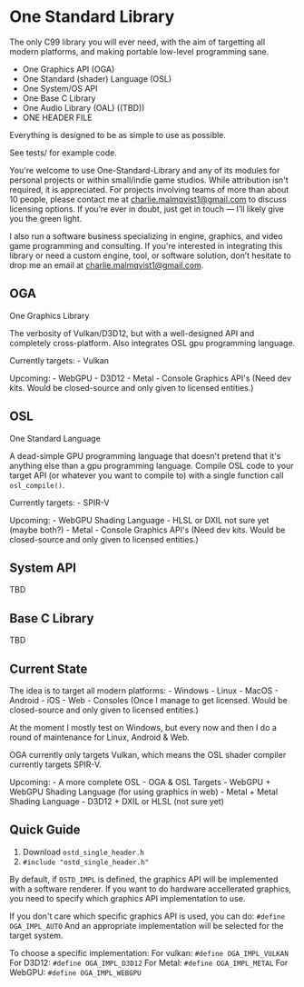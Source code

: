 
# One Standard Library

The only C99 library you will ever need, with the aim of targetting all modern platforms, and making portable low-level programming sane.

- One Graphics API (OGA)
- One Standard (shader) Language (OSL)
- One System/OS API
- One Base C Library
- One Audio Library (OAL) ((TBD))
- ONE HEADER FILE

Everything is designed to be as simple to use as possible.

See tests/ for example code.

You're welcome to use One-Standard-Library and any of its modules for personal projects or within small/indie game studios. While attribution isn't required, it is appreciated. For projects involving teams of more than about 10 people, please contact me at charlie.malmqvist1@gmail.com to discuss licensing options. If you’re ever in doubt, just get in touch — I’ll likely give you the green light.

I also run a software business specializing in engine, graphics, and video game programming and consulting. If you're interested in integrating this library or need a custom engine, tool, or software solution, don’t hesitate to drop me an email at charlie.malmqvist1@gmail.com.

## OGA

One Graphics Library

The verbosity of Vulkan/D3D12, but with a well-designed API and completely cross-platform. Also integrates OSL gpu programming language.

Currently targets:
    - Vulkan
    
Upcoming:
    - WebGPU
    - D3D12
    - Metal
    - Console Graphics API's (Need dev kits. Would be closed-source and only given to licensed entities.)

## OSL

One Standard Language

A dead-simple GPU programming language that doesn't pretend that it's anything else than a gpu programming language. Compile OSL code to your target API (or whatever you want to compile to) with a single function call `osl_compile()`.

Currently targets:
    - SPIR-V

Upcoming:
    - WebGPU Shading Language
    - HLSL or DXIL not sure yet (maybe both?)
    - Metal
    - Console Graphics API's (Need dev kits. Would be closed-source and only given to licensed entities.)
    
## System API

TBD

## Base C Library

TBD

## Current State

The idea is to target all modern platforms:
    - Windows
    - Linux
    - MacOS
    - Android
    - iOS
    - Web
    - Consoles (Once I manage to get licensed. Would be closed-source and only given to licensed entities.)

At the moment I mostly test on Windows, but every now and then I do a round of maintenance for Linux, Android & Web.

OGA currently only targets Vulkan, which means the OSL shader compiler currently targets SPIR-V.

Upcoming:
    - A more complete OSL
    - OGA & OSL Targets
        - WebGPU + WebGPU Shading Language (for using graphics in web)
        - Metal + Metal Shading Language
        - D3D12 + DXIL or HLSL (not sure yet)

## Quick Guide

1. Download `ostd_single_header.h`
2. `#include "ostd_single_header.h"`


By default, if `OSTD_IMPL` is defined, the graphics API will be implemented with a software
renderer.
If you want to do hardware accellerated graphics, you need to specify which graphics API implementation to use.

If you don't care which specific graphics API is used, you can do:
`#define OGA_IMPL_AUTO` 
And an appropriate implementation will be selected for the target system.

To choose a specific implementation:
For vulkan: `#define OGA_IMPL_VULKAN`
For D3D12: `#define OGA_IMPL_D3D12`
For Metal: `#define OGA_IMPL_METAL`
For WebGPU: `#define OGA_IMPL_WEBGPU`